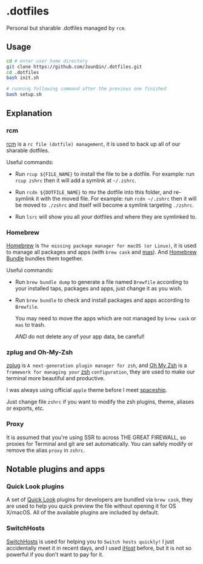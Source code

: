 # .dotfiles

Personal but sharable .dotfiles managed by `rcm`.

## Usage

```sh
cd # enter user home directory
git clone https://github.com/JounQin/.dotfiles.git
cd .dotfiles
bash init.sh

# running following command after the previous one finished
bash setup.sh
```

## Explanation

### rcm

[rcm](https://github.com/thoughtbot/rcm) is a `rc file (dotfile) management`, it is used to back up all of our sharable dotfiles.

Useful commands:

- Run `rcup ${FILE_NAME}` to install the file to be a dotfile.
  For example: run `rcup zshrc` then it will add a symlink at `~/.zshrc`.

- Run `rcdn ${DOTFILE_NAME}` to mv the dotfile into this folder, and re-symlink it with the moved file.
  For example: run `rcdn ~/.zshrc` then it will be moved to `./zshrc` and itself will become a symlink targeting `./zshrc`.

- Run `lsrc` will show you all your dotfiles and where they are symlinked to.

### Homebrew

[Homebrew](https://brew.sh) is `The missing package manager for macOS (or Linux)`, it is used to manage all packages and apps (with `brew cask` and [mas](https://github.com/mas-cli/mas)).
And [Homebrew Bundle](https://github.com/Homebrew/homebrew-bundle) bundles them together.

Useful commands:

- Run `brew bundle dump` to generate a file named `Brewfile` according to your installed taps, packages and apps, just change it as you wish.

- Run `brew bundle` to check and install packages and apps according to `Brewfile`.

  You may need to move the apps which are not managed by `brew cask` or `mas` to trash.

  _AND_ do not delete any of your app data, be careful!

### zplug and Oh-My-Zsh

[zplug](https://zplug.sh/) is `A next-generation plugin manager for zsh`, and [Oh My Zsh](https://ohmyz.sh) is a `framework for managing your` [zsh](https://www.zsh.org) `configuration`,
they are used to make our terminal more beautiful and productive.

I was always using official `apple` theme before I meet [spaceship](https://github.com/denysdovhan/spaceship-prompt).

Just change file `zshrc` if you want to modify the zsh plugins, theme, aliases or exports, etc.

### Proxy

It is assumed that you're using SSR to across THE GREAT FIREWALL, so proxies for Terminal and git are set automatically.
You can safely modify or remove the alias `proxy` in `zshrc`.

## Notable plugins and apps

### Quick Look plugins

A set of [Quick Look](http://en.wikipedia.org/wiki/Quick_Look) plugins for developers are bundled via `brew cask`, they are used to help you quick preview the file without opening it for OS X/macOS.
All of the available plugins are included by default.

### SwitchHosts

[SwitchHosts](https://oldj.github.io/SwitchHosts) is used for helping you to `Switch hosts quickly!`
I just accidentally meet it in recent days, and I used [iHost](https://toolinbox.net/iHosts) before, but it is not so powerful if you don't want to pay for it.
